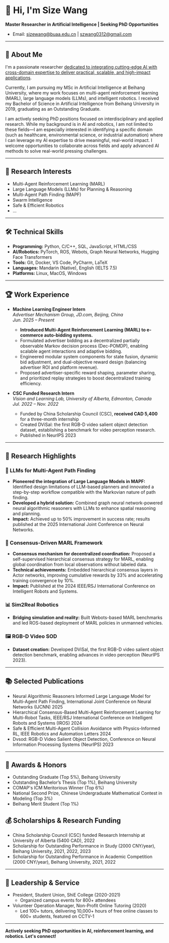 # 👋 Hi, I'm Size Wang

**Master Researcher in Artificial Intelligence | Seeking PhD Opportunities**

- Email: sizewang@buaa.edu.cn | szwang0312@gmail.com


---

## 🚀 About Me

I'm a passionate researcher <u>dedicated to integrating cutting-edge AI with cross-domain expertise to deliver practical, scalable, and high-impact applications</u>. 

Currently, I am pursuing my MSc in Artificial Intelligence at Beihang University, where my work focuses on multi-agent reinforcement learning (MARL), large language models (LLMs), and intelligent robotics. I received my Bachelor of Science in Artificial Intelligence from Beihang University in 2019, graduating as an Outstanding Graduate.

I am actively seeking PhD positions focused on interdisciplinary and applied research. While my background is in AI and robotics, I am not limited to these fields—I am especially interested in identifying a specific domain (such as healthcare, environmental science, or industrial automation) where I can leverage my AI expertise to drive meaningful, real-world impact. I welcome opportunities to collaborate across fields and apply advanced AI methods to solve real-world pressing challenges.

---

## 🧠 Research Interests

- Multi-Agent Reinforcement Learning (MARL)
- Large Language Models (LLMs) for Planning & Reasoning
- Multi-Agent Path Finding (MAPF)
- Swarm Intelligence
- Safe & Efficient Robotics
- ...

---

## 🛠️ Technical Skills

- **Programming:** Python, C/C++, SQL, JavaScript, HTML/CSS
- **AI/Robotics:** PyTorch, ROS, Webots, Graph Neural Networks, Hugging Face Transformers
- **Tools:** Git, Docker, VS Code, PyCharm, LaTeX
- **Languages:** Mandarin (Native), English (IELTS 7.5)
- **Platforms:** Linux, MacOS, Windows

---

## 🏆 Work Experience

- **Machine Learning Engineer Intern**  
  *Advertiser Mechanism Group, JD.com, Beijing, China*  
  *Jun. 2025 – Present*  
  - **Introduced Multi-Agent Reinforcement Learning (MARL) to e-commerce auto-bidding systems.**
  - Formulated advertiser bidding as a decentralized partially observable Markov decision process (Dec-POMDP), enabling scalable agent interactions and adaptive bidding.
  - Engineered modular system components for state fusion, dynamic bid adjustment, and dual-objective reward design (balancing advertiser ROI and platform revenue).
  - Proposed advertiser-specific reward shaping, parameter sharing, and prioritized replay strategies to boost decentralized training efficiency.

- **CSC Funded Research Intern**  
  *Vision and Learning Lab, University of Alberta, Edmonton, Canada*  
  *Jul. 2022 – Nov. 2022*  
  - Funded by China Scholarship Council (CSC), **received CAD 5,400** for a three-month internship
  - Created DViSal: the first RGB-D video salient object detection dataset, establishing a benchmark for video perception research.
  - Published in NeurIPS 2023

---

## 🔬 Research Highlights

### 🔬 LLMs for Multi-Agent Path Finding
- **Pioneered the integration of Large Language Models in MAPF:** Identified design limitations of LLM-based planners and innovated a step-by-step workflow compatible with the Markovian nature of path finding.
- **Developed a hybrid solution:** Combined graph neural network-powered neural algorithmic reasoners with LLMs to enhance spatial reasoning and planning.
- **Impact:** Achieved up to 50% improvement in success rate; results published at the 2025 International Joint Conference on Neural Networks.

### 🔬 Consensus-Driven MARL Framework
- **Consensus mechanism for decentralized coordination:** Proposed a self-supervised hierarchical consensus strategy for MARL, enabling global coordination from local observations without labeled data.
- **Technical achievements:** Embedded hierarchical consensus layers in Actor networks, improving cumulative rewards by 33% and accelerating training convergence by 10%.
- **Impact:** Published at the 2024 IEEE/RSJ International Conference on Intelligent Robots and Systems.

### 📊 Sim2Real Robotics
- **Bridging simulation and reality:** Built Webots-based MARL benchmarks and led ROS-based deployment of MARL policies in unmanned vehicles.

### 🖼️ RGB-D Video SOD
- **Dataset creation:** Developed DViSal, the first RGB-D video salient object detection benchmark, enabling advances in video perception (NeurIPS 2023).

---

## 📚 Selected Publications

- Neural Algorithmic Reasoners Informed Large Language Model for Multi-Agent Path Finding, International Joint Conference on Neural Networks (IJCNN) 2025
- Hierarchical Consensus-Based Multi-Agent Reinforcement Learning for Multi-Robot Tasks, IEEE/RSJ International Conference on Intelligent Robots and Systems (IROS) 2024
- Safe & Efficient Multi-Agent Collision Avoidance with Physics-Informed RL, IEEE Robotics and Automation Letters 2024
- Dvsod: RGB-D Video Salient Object Detection, Conference on Neural Information Processing Systems (NeurIPS) 2023

---

## 🏅 Awards & Honors

- Outstanding Graduate (Top 5%), Beihang University
- Outstanding Bachelor’s Thesis (Top 1%), Beihang University
- COMAP's ICM Meritorious Winner (Top 6%)
- National Second Prize, Chinese Undergraduate Mathematical Contest in Modeling (Top 3%)
- Beihang Merit Student (Top 1%)

## 💰 Scholarships & Research Funding
- China Scholarship Council (CSC) funded Research Internship at University of Alberta (5400 CAD), 2022
- Scholarship for Outstanding Performance in Study (2000 CNY/year), Beihang University, 2021, 2022, 2023
- Scholarship for Outstanding Performance in Academic Competition (2000 CNY/year), Beihang University, 2021, 2022

---

## 🌱 Leadership & Service

- President, Student Union, ShiE College (2020-2021)
  - Organized campus events for 800+ attendees
- Volunteer Operation Manager, Non-Profit Online Tutoring (2020)
  - Led 100+ tutors, delivering 10,000+ hours of free online classes to 600+ students, featured on CCTV-1

---


**Actively seeking PhD opportunities in AI, reinforcement learning, and robotics. Let's connect!**

